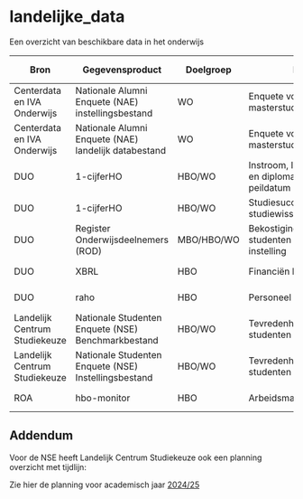 # landelijke_data
Een overzicht van beschikbare data in het onderwijs


| Bron | Gegevensproduct | Doelgroep | Doel | Verspreiding Frequentie | URL voor Download | Opmerking(en) |  
| ------------------------- | --------------- | -------- | ---- | ---------------------- | ---------------- | --- |
| Centerdata en IVA Onderwijs | Nationale Alumni Enquete (NAE) instellingsbestand | WO | Enquete voor masterstudenten | Om het jaar | https://www.nationale-alumni-enquete.nl/instellingsrapportage/ | Instellingspecifieke data | 
| Centerdata en IVA Onderwijs | Nationale Alumni Enquete (NAE) landelijk databestand | WO | Enquete voor masterstudenten | Om het jaar | https://www.nationale-alumni-enquete.nl/instellingsrapportage/ | | 
| DUO | 1-cijferHO | HBO/WO | Instroom, Inschrijvingen en diploma's met peildatum 1 oktober | Jaarlijks begin februari | | |
| DUO | 1-cijferHO | HBO/WO | Studiesucces, uitval en studiewissel | Jaarlijks begin april | | |
| DUO | Register Onderwijsdeelnemers (ROD) | MBO/HBO/WO | Bekostigingsstatus van studenten van uw instelling | Jaarlijks | https://duo.nl/zakelijk/hoger-onderwijs/studentenadministratie/bron-controleren/bekostigingsstatus-studenten.jsp | |
| DUO | XBRL | HBO | Financiën hogescholen | Jaarlijks half oktober | | |
| DUO | raho | HBO | Personeel hogescholen | Jaarlijks voorjaar | | |
| Landelijk Centrum Studiekeuze | Nationale Studenten Enquete (NSE) Benchmarkbestand| HBO/WO | Tevredenheidsonderzoek studenten | Jaarlijks | https://lcsk.nl/nse/resultaten/benchmarkbestand/ | |
| Landelijk Centrum Studiekeuze | Nationale Studenten Enquete (NSE) Instellingsbestand | HBO/WO | Tevredenheidsonderzoek studenten | Jaarlijks | https://nse-portal.crowdtech.com/Account/Signin?ReturnUrl=%2F | Instellingspecifieke data |
| ROA | hbo-monitor | HBO | Arbeidsmarkt | Jaarlijks half april | | |
## Addendum

Voor de NSE heeft Landelijk Centrum Studiekeuze ook een planning overzicht met tijdlijn:

Zie hier de planning voor academisch jaar [2024/25](https://lcsk.nl/wp-content/uploads/2024/09/NSE-2025-planning-extern.pdf)